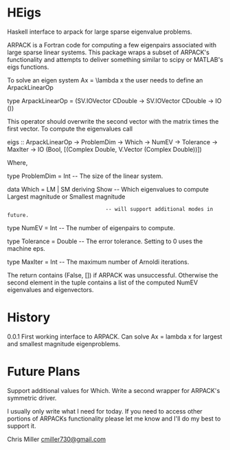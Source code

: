 HEigs
=====

Haskell interface to arpack for large sparse eigenvalue problems.

ARPACK is a Fortran code for computing a few eigenpairs associated with large sparse linear systems.
This package wraps a subset of ARPACK's functionality and attempts to deliver something similar to
scipy or MATLAB's eigs functions. 

To solve an eigen system Ax = \lambda x the user needs to define an ArpackLinearOp

type ArpackLinearOp = (SV.IOVector CDouble -> SV.IOVector CDouble -> IO ())

This operator should overwrite the second vector with the matrix times the first vector. To compute 
the eigenvalues call

eigs :: ArpackLinearOp -> ProblemDim -> Which -> NumEV -> Tolerance -> 
        MaxIter -> IO (Bool, [(Complex Double, V.Vector (Complex Double))])
        
Where, 

type ProblemDim = Int         -- The size of the linear system.

data Which = LM | SM deriving Show  -- Which eigenvalues to compute Largest magnitude or Smallest magnitude

                                    -- will support additional modes in future.

type NumEV = Int              -- The number of eigenpairs to compute.

type Tolerance = Double       -- The error tolerance. Setting to 0 uses the machine eps.

type MaxIter = Int            -- The maximum number of Arnoldi iterations.

The return contains (False, []) if ARPACK was unsuccessful.
Otherwise the second element in the tuple contains a list of the computed NumEV eigenvalues and eigenvectors.

History
=======

0.0.1 First working interface to ARPACK. Can solve Ax = lambda x for largest and smallest magnitude 
      eigenproblems.
      
Future Plans
============

Support additional values for Which.
Write a second wrapper for ARPACK's symmetric driver.

I usually only write what I need for today. If you need to access other portions of ARPACKs functionality
please let me know and I'll do my best to support it.

Chris Miller
cmiller730@gmail.com
